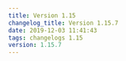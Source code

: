 ```yaml
---
title: Version 1.15
changelog_title: Version 1.15.7
date: 2019-12-03 11:41:43 
tags: changelogs 1.15
version: 1.15.7
---
```

<script src="https://gist.github.com/spinnaker-release/8203c57d946e2fce8a79031716a9cb45.js"/>